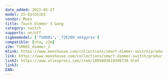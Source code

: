 ```yaml
---
date_added: 2022-05-27
model: ZS-EU(US)D3
vendor: Moes
title: Touch Dimmer 3 Gang
category: switch
supports: on/off
zigbeemodel: ['TS0601','_TZE200_vm1gyrso']
compatible: [zha, z2m]
z2m: TS0601_dimmer_3
mlink: https://www.moeshouse.com/collections/smart-dimmer-switch/products/new-zigbee-2-gang-smart-light-dimmer-switch-independent-control-smart-life-tuya-app-relay-status-backlight-switch-off-rf-remote-control-works-with-alexa-google-voice-assistants?variant=39795547045969
link: https://www.moeshouse.com/collections/smart-dimmer-switch/products/new-zigbee-2-gang-eu-smart-light-dimmer-switch-independent-control-smart-life-tuya-app-relay-status-backlight-switch-off-rf-remote-control-works-with-alexa-google-voice-assistants?variant=39795120963665
link2: https://www.aliexpress.com/item/1005003619398730.html
link3: 
EAN: 
---
```

